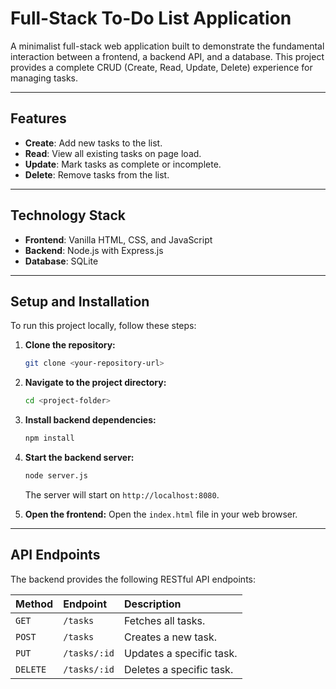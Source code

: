 # Full-Stack To-Do List Application

A minimalist full-stack web application built to demonstrate the fundamental interaction between a frontend, a backend API, and a database. This project provides a complete CRUD (Create, Read, Update, Delete) experience for managing tasks.

---
## Features

* **Create**: Add new tasks to the list.
* **Read**: View all existing tasks on page load.
* **Update**: Mark tasks as complete or incomplete.
* **Delete**: Remove tasks from the list.

---
## Technology Stack

* **Frontend**: Vanilla HTML, CSS, and JavaScript
* **Backend**: Node.js with Express.js
* **Database**: SQLite

---
## Setup and Installation

To run this project locally, follow these steps:

1.  **Clone the repository:**
    ```bash
    git clone <your-repository-url>
    ```
2.  **Navigate to the project directory:**
    ```bash
    cd <project-folder>
    ```
3.  **Install backend dependencies:**
    ```bash
    npm install
    ```
4.  **Start the backend server:**
    ```bash
    node server.js
    ```
    The server will start on `http://localhost:8080`.

5.  **Open the frontend:**
    Open the `index.html` file in your web browser.

---
## API Endpoints

The backend provides the following RESTful API endpoints:

| Method | Endpoint     | Description              |
| :----- | :----------- | :----------------------- |
| `GET`  | `/tasks`     | Fetches all tasks.       |
| `POST` | `/tasks`     | Creates a new task.      |
| `PUT`  | `/tasks/:id` | Updates a specific task. |
| `DELETE`| `/tasks/:id` | Deletes a specific task. |

